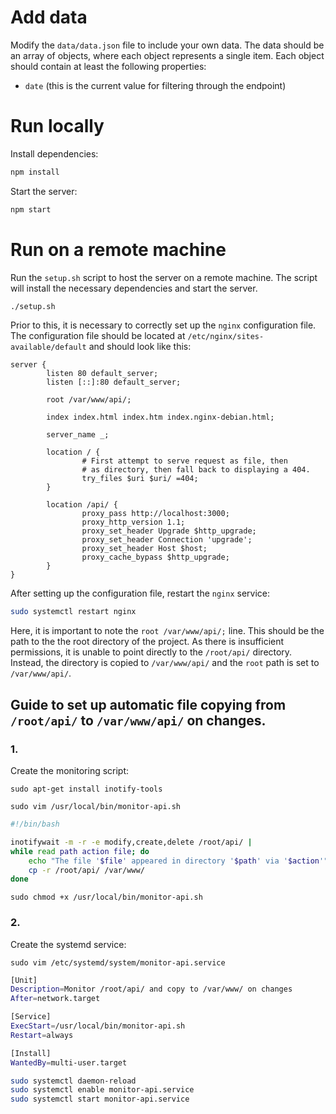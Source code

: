 # Add data

Modify the `data/data.json` file to include your own data. The data should be an array of objects, where each object represents a single item. Each object should contain at least the following properties:

* `date` (this is the current value for filtering through the endpoint)

# Run locally

Install dependencies:

```bash
npm install
```

Start the server:

```bash
npm start
```

# Run on a remote machine

Run the `setup.sh` script to host the server on a remote machine. The script will install the necessary dependencies and start the server.

```bash
./setup.sh
```

Prior to this, it is necessary to correctly set up the `nginx` configuration file. The configuration file should be located at `/etc/nginx/sites-available/default` and should look like this:

```nginx
server {
        listen 80 default_server;
        listen [::]:80 default_server;

        root /var/www/api/;

        index index.html index.htm index.nginx-debian.html;

        server_name _;

        location / {
                # First attempt to serve request as file, then
                # as directory, then fall back to displaying a 404.
                try_files $uri $uri/ =404;
        }

        location /api/ {
                proxy_pass http://localhost:3000;
                proxy_http_version 1.1;
                proxy_set_header Upgrade $http_upgrade;
                proxy_set_header Connection 'upgrade';
                proxy_set_header Host $host;
                proxy_cache_bypass $http_upgrade;
        }
}
```

After setting up the configuration file, restart the `nginx` service:

```bash
sudo systemctl restart nginx
```

Here, it is important to note the `root /var/www/api/;` line. This should be the path to the the root directory of the project. As there is insufficient permissions, it is unable to point directly to the `/root/api/` directory. Instead, the directory is copied to `/var/www/api/` and the `root` path is set to `/var/www/api/`.

## Guide to set up automatic file copying from `/root/api/` to `/var/www/api/` on changes.

### 1.

Create the monitoring script:

`sudo apt-get install inotify-tools`

`sudo vim /usr/local/bin/monitor-api.sh`

```sh
#!/bin/bash

inotifywait -m -r -e modify,create,delete /root/api/ |
while read path action file; do
    echo "The file '$file' appeared in directory '$path' via '$action'"
    cp -r /root/api/ /var/www/
done
```

`sudo chmod +x /usr/local/bin/monitor-api.sh`

### 2.

Create the systemd service:

`sudo vim /etc/systemd/system/monitor-api.service`

```sh
[Unit]
Description=Monitor /root/api/ and copy to /var/www/ on changes
After=network.target

[Service]
ExecStart=/usr/local/bin/monitor-api.sh
Restart=always

[Install]
WantedBy=multi-user.target
```

```sh
sudo systemctl daemon-reload
sudo systemctl enable monitor-api.service
sudo systemctl start monitor-api.service
```
